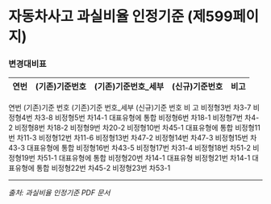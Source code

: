 # 자동차사고 과실비율 인정기준 (제599페이지)

### 변경대비표

| 연번 | (기존)기준번호 | (기존)기준번호_세부 | (신규)기준번호 |         비고         |
|:----:|:-------------:|:------------------:|:-------------:|:--------------------:|

연번
(기존)기준 번호
(기존)기준 번호_세부
(신규)기준 번호
비 고
비정형3번
차3-7
비정형4번
차3-8
비정형5번
차14-1
대표유형에 통합
비정형6번
차18-1
비정형7번
차4-2
비정형8번
차18-2
비정형9번
차20-2
비정형10번
차45-1
대표유형에 통합
비정형11번
차11-3
비정형12번
차11-6
비정형13번
차47-2
비정형14번
차47-3
비정형15번
차43-3
대표유형에 통합
비정형16번
차43-5
비정형17번
차31-4
비정형18번
차51-2
비정형19번
차51-1
대표유형에 통합
비정형20번
차14-1
대표유형
비정형21번
차14-1
대표유형에 통합
비정형22번
차45-2
비정형23번
차53-1

---
*출처: 과실비율 인정기준 PDF 문서*
